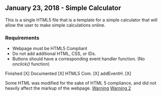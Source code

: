 ## January 23, 2018 - Simple Calculator

This is a single HTML5 file that is a template for a simple calculator that will allow the user to make simple calculations online. 

### Requirements
 * Webpage must be HTML5 Compliant
 * Do not add additional HTML, CSS, or IDs.
 * Buttons should have a corresponding event handler function. (No *onclick()* function)
 
 Finished   [X]
 Documented [X]
 HTML5 Com. [X]
 addEventH. [X]
 
 Some HTML was modified for the sake of HTML 5 compliance, and did not heavily affect the markup of the webpage. 
 [Warning](https://i.imgur.com/mCAY20N.png)
 [Warning 2](https://i.imgur.com/DpCarcd.png)

